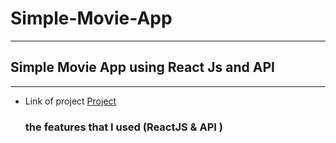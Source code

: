 # Simple-Movie-App
---

## Simple Movie App using React Js and API 
--- 

 - Link of project [Project](https://movieapp.mohamedelsaye52.repl.co/? "Movie App")
   ### the features that I used (ReactJS & API ) 
